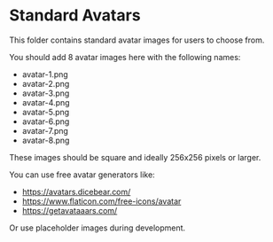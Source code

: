 # Standard Avatars

This folder contains standard avatar images for users to choose from.

You should add 8 avatar images here with the following names:
- avatar-1.png
- avatar-2.png
- avatar-3.png
- avatar-4.png
- avatar-5.png
- avatar-6.png
- avatar-7.png
- avatar-8.png

These images should be square and ideally 256x256 pixels or larger.

You can use free avatar generators like:
- https://avatars.dicebear.com/
- https://www.flaticon.com/free-icons/avatar
- https://getavataaars.com/

Or use placeholder images during development.
